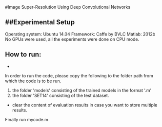 #Image Super-Resolution Using Deep Convolutional Networks

##Experimental Setup
-
Operating system: Ubuntu 14.04
Framework: Caffe by BVLC
Matlab: 2012b
No GPUs were used, all the experiments were done on CPU mode.

## How to run:
-
In order to run the code, please copy the following to the folder path from which the code is to be run.
1) the folder 'models' consisting of the trained models in the format '.m'
2) the folder 'SET14' consisting of the test dataset.

* clear the content of evaluation results in case you want to store multiple results.

Finally run mycode.m
